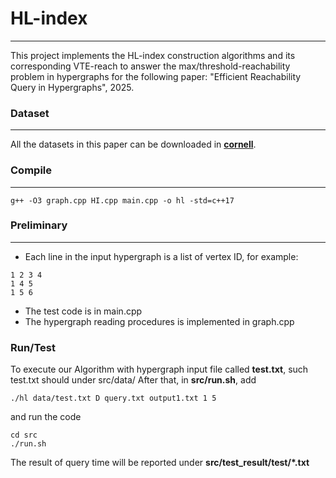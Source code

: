 # HL-index
---
This project implements the HL-index construction algorithms and its corresponding VTE-reach to answer the max/threshold-reachability problem in hypergraphs for the following paper:
"Efficient Reachability Query in Hypergraphs", 2025.

### Dataset
---
All the datasets in this paper can be downloaded in [__cornell__](https://www.cs.cornell.edu/~arb/data/).

### Compile
---
  
```
g++ -O3 graph.cpp HI.cpp main.cpp -o hl -std=c++17
```

### Preliminary
---
* Each line in the input hypergraph is a list of vertex ID, for example:
```
1 2 3 4
1 4 5
1 5 6
```
* The test code is in main.cpp
* The hypergraph reading procedures is implemented in graph.cpp

### Run/Test
To execute our Algorithm with hypergraph input file called __test.txt__, such test.txt should under src/data/
After that, in <strong>src/run.sh</strong>, add
```
./hl data/test.txt D query.txt output1.txt 1 5
```
and run the code 
```
cd src
./run.sh
```

The result of query time will be reported under __src/test_result/test/*.txt__


